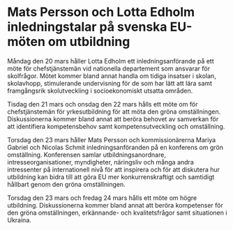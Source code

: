 # Mats Persson och Lotta Edholm inledningstalar på svenska EU-möten  om utbildning

Måndag den 20 mars håller Lotta Edholm ett inledningsanförande på ett möte för chefstjänstemän vid nationella departement som ansvarar för skolfrågor. Mötet kommer bland annat handla om tidiga insatser i skolan, skolavhopp, stimulerande undervisning för de som har lätt att lära samt framgångsrik skolutveckling i socioekonomiskt utsatta områden.

Tisdag den 21 mars och onsdag den 22 mars hålls ett möte om för chefstjänstemän för yrkesutbildning för att möta den gröna omställningen. Diskussionerna kommer bland annat att beröra behovet av samverkan för att identifiera kompetensbehov samt kompetensutveckling och omställning.

Torsdag den 23 mars håller Mats Persson och kommissionärerna Mariya Gabriel och Nicolas Schmit inledningsanföranden på en konferens om grön omställning. Konferensen samlar utbildningsanordnare, intresseorganisationer, myndigheter, näringsliv och många andra intressenter på internationell nivå för att inspirera och för att diskutera hur utbildning kan bidra till att göra EU mer konkurrenskraftigt och samtidigt hållbart genom den gröna omställningen.

Torsdag den 23 mars och fredag 24 mars hålls ett möte om högre utbildning. Diskussionerna kommer bland annat att beröra kompetenser för den gröna omställningen, erkännande\- och kvalitetsfrågor samt situationen i Ukraina.
